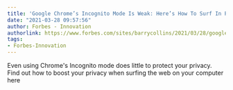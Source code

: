 ```yaml
---
title: 'Google Chrome’s Incognito Mode Is Weak: Here’s How To Surf In Privacy'
date: "2021-03-28 09:57:56"
author: Forbes - Innovation
authorlink: https://www.forbes.com/sites/barrycollins/2021/03/28/google-chromes-incognito-mode-is-weak-heres-how-to-surf-in-privacy/
tags:
- Forbes-Innovation
---
```

Even using Chrome's Incognito mode does little to protect your privacy. Find out how to boost your privacy when surfing the web on your computer here